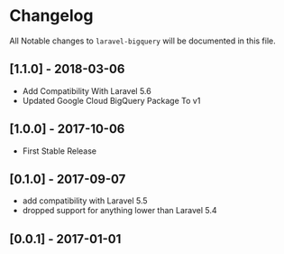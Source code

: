# Changelog

All Notable changes to `laravel-bigquery` will be documented in this file.

## [1.1.0] - 2018-03-06
 - Add Compatibility With Laravel 5.6
 - Updated Google Cloud BigQuery Package To v1

## [1.0.0] - 2017-10-06
 - First Stable Release

## [0.1.0] - 2017-09-07
 - add compatibility with Laravel 5.5
 - dropped support for anything lower than Laravel 5.4

## [0.0.1] - 2017-01-01
